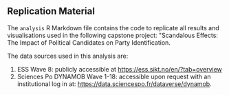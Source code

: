 ## Replication Material ## 

The `analysis` R Markdown file contains the code to replicate all results and visualisations used in the following capstone project: "Scandalous Effects: The Impact of Political Candidates on Party Identification. 

The data sources used in this analysis are: 
1. ESS Wave 8: publicly accessible at https://ess.sikt.no/en/?tab=overview
2. Sciences Po DYNAMOB Wave 1-18: accessible upon request with an institutional log in at: https://data.sciencespo.fr/dataverse/dynamob. 
